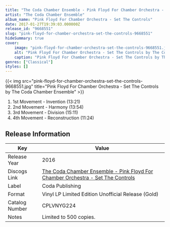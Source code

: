 ```yaml
---
title: "The Coda Chamber Ensemble - Pink Floyd For Chamber Orchestra - Set The Controls"
artist: "The Coda Chamber Ensemble"
album_name: "Pink Floyd For Chamber Orchestra - Set The Controls"
date: 2017-01-27T19:39:03.000000Z
release_id: "9668551"
slug: "pink-floyd-for-chamber-orchestra-set-the-controls-9668551"
hideSummary: true
cover:
    image: "pink-floyd-for-chamber-orchestra-set-the-controls-9668551.jpg"
    alt: "Pink Floyd For Chamber Orchestra - Set The Controls by The Coda Chamber Ensemble"
    caption: "Pink Floyd For Chamber Orchestra - Set The Controls by The Coda Chamber Ensemble"
genres: ["Classical"]
styles: []
---
```


{{< img src="pink-floyd-for-chamber-orchestra-set-the-controls-9668551.jpg" title="Pink Floyd For Chamber Orchestra - Set The Controls by The Coda Chamber Ensemble" >}}

<!-- section break -->

1. 1st Movement - Invention (13:21)
2. 2nd Movement - Harmony (13:54)
3. 3rd Movement - Division (15:11)
4. 4th Movement - Reconstruction (11:24)

<!-- section break -->








## Release Information
|  Key           | Value                                                |
| ---------------| ---------------------------------------------------- |
| Release Year   | 2016                                   |
| Discogs Link   | [The Coda Chamber Ensemble - Pink Floyd For Chamber Orchestra - Set The Controls](https://www.discogs.com/release/9668551-The-Coda-Chamber-Ensemble-Pink-Floyd-For-Chamber-Orchestra-Set-The-Controls) |
| Label          | Coda Publishing |
| Format         | Vinyl LP Limited Edition Unofficial Release (Gold) |
| Catalog Number | CPLVNYG224 |
| Notes | Limited to 500 copies. |